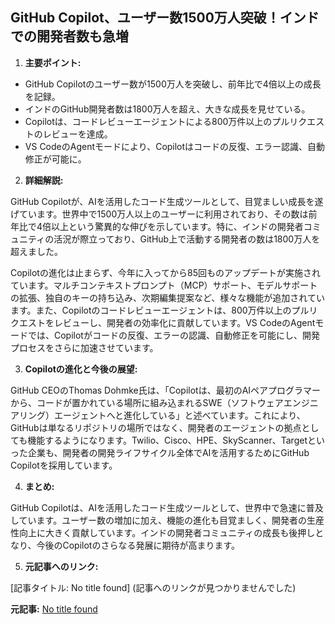 ## GitHub Copilot、ユーザー数1500万人突破！インドでの開発者数も急増

1. **主要ポイント:**
 * GitHub Copilotのユーザー数が1500万人を突破し、前年比で4倍以上の成長を記録。
 * インドのGitHub開発者数は1800万人を超え、大きな成長を見せている。
 * Copilotは、コードレビューエージェントによる800万件以上のプルリクエストのレビューを達成。
 * VS CodeのAgentモードにより、Copilotはコードの反復、エラー認識、自動修正が可能に。

2. **詳細解説:**

 GitHub Copilotが、AIを活用したコード生成ツールとして、目覚ましい成長を遂げています。世界中で1500万人以上のユーザーに利用されており、その数は前年比で4倍以上という驚異的な伸びを示しています。特に、インドの開発者コミュニティの活況が際立っており、GitHub上で活動する開発者の数は1800万人を超えました。

 Copilotの進化は止まらず、今年に入ってから85回ものアップデートが実施されています。マルチコンテキストプロンプト（MCP）サポート、モデルサポートの拡張、独自のキーの持ち込み、次期編集提案など、様々な機能が追加されています。また、Copilotのコードレビューエージェントは、800万件以上のプルリクエストをレビューし、開発者の効率化に貢献しています。VS CodeのAgentモードでは、Copilotがコードの反復、エラーの認識、自動修正を可能にし、開発プロセスをさらに加速させています。

3. **Copilotの進化と今後の展望:**

 GitHub CEOのThomas Dohmke氏は、「Copilotは、最初のAIペアプログラマーから、コードが置かれている場所に組み込まれるSWE（ソフトウェアエンジニアリング）エージェントへと進化している」と述べています。これにより、GitHubは単なるリポジトリの場所ではなく、開発者のエージェントの拠点としても機能するようになります。Twilio、Cisco、HPE、SkyScanner、Targetといった企業も、開発者の開発ライフサイクル全体でAIを活用するためにGitHub Copilotを採用しています。

4. **まとめ:**

 GitHub Copilotは、AIを活用したコード生成ツールとして、世界中で急速に普及しています。ユーザー数の増加に加え、機能の進化も目覚ましく、開発者の生産性向上に大きく貢献しています。インドの開発者コミュニティの成長も後押しとなり、今後のCopilotのさらなる発展に期待が高まります。

5. **元記事へのリンク:**

 [記事タイトル: No title found] (記事へのリンクが見つかりませんでした)


**元記事:** [No title found](https://suryaa.com/suryaa-ap/164835-github-copilot-surpasses-15-million-users-india-a-bright-spot.html)